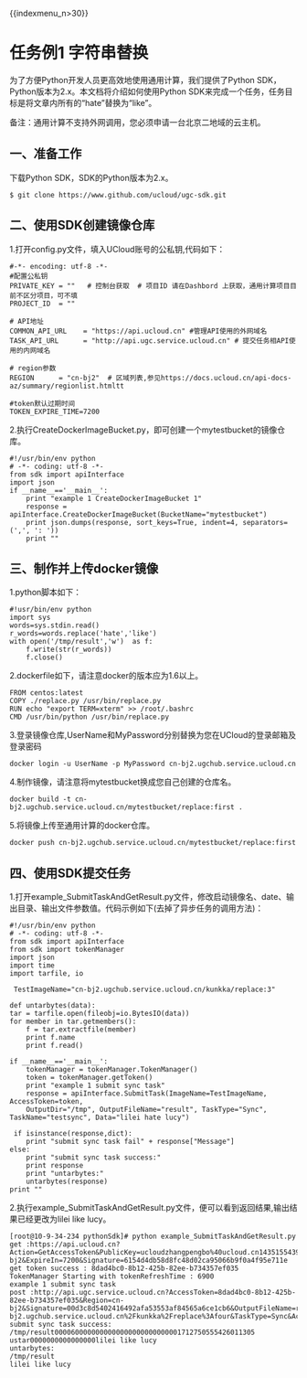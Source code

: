 {{indexmenu_n>30}}

# 任务例1 字符串替换

为了方便Python开发人员更高效地使用通用计算，我们提供了Python SDK，Python版本为2.x。本文档将介绍如何使用Python
SDK来完成一个任务，任务目标是将文章内所有的“hate”替换为“like”。

备注：通用计算不支持外网调用，您必须申请一台北京二地域的云主机。

## 一、准备工作

下载Python SDK，SDK的Python版本为2.x。

    $ git clone https://www.github.com/ucloud/ugc-sdk.git

## 二、使用SDK创建镜像仓库

1.打开config.py文件，填入UCloud账号的公私钥,代码如下：

    #-*- encoding: utf-8 -*-
    #配置公私钥
    PRIVATE_KEY = ""   # 控制台获取  # 项目ID 请在Dashbord 上获取，通用计算项目目前不区分项目，可不填
    PROJECT_ID  = ""
    
    # API地址
    COMMON_API_URL    = "https://api.ucloud.cn" #管理API使用的外网域名
    TASK_API_URL      = "http://api.ugc.service.ucloud.cn" # 提交任务相API使用的内网域名
    
    # region参数
    REGION      = "cn-bj2"  # 区域列表,参见https://docs.ucloud.cn/api-docs-az/summary/regionlist.htmltt
    
    #token默认过期时间
    TOKEN_EXPIRE_TIME=7200

2.执行CreateDockerImageBucket.py，即可创建一个mytestbucket的镜像仓库。

    #!/usr/bin/env python
    # -*- coding: utf-8 -*-
    from sdk import apiInterface
    import json
    if __name__=='__main__':
        print "example 1 CreateDockerImageBucket 1"
        response = apiInterface.CreateDockerImageBucket(BucketName="mytestbucket")
        print json.dumps(response, sort_keys=True, indent=4, separators=(',', ': '))
        print ""

## 三、制作并上传docker镜像

1.python脚本如下：

    #!usr/bin/env python
    import sys
    words=sys.stdin.read()
    r_words=words.replace('hate','like')
    with open('/tmp/result','w')  as f:
        f.write(str(r_words))
        f.close()

2.dockerfile如下，请注意docker的版本应为1.6以上。

    FROM centos:latest
    COPY ./replace.py /usr/bin/replace.py
    RUN echo "export TERM=xterm" >> /root/.bashrc
    CMD /usr/bin/python /usr/bin/replace.py

3.登录镜像仓库,UserName和MyPassword分别替换为您在UCloud的登录邮箱及登录密码

    docker login -u UserName -p MyPassword cn-bj2.ugchub.service.ucloud.cn

4.制作镜像，请注意将mytestbucket换成您自己创建的仓库名。

    docker build -t cn-bj2.ugchub.service.ucloud.cn/mytestbucket/replace:first .

5.将镜像上传至通用计算的docker仓库。

    docker push cn-bj2.ugchub.service.ucloud.cn/mytestbucket/replace:first

## 四、使用SDK提交任务

1.打开example\_SubmitTaskAndGetResult.py文件，修改启动镜像名、date、输出目录、输出文件参数值。代码示例如下(去掉了异步任务的调用方法)：

    #!/usr/bin/env python
    # -*- coding: utf-8 -*-
    from sdk import apiInterface
    from sdk import tokenManager
    import json
    import time
    import tarfile, io
    
     TestImageName="cn-bj2.ugchub.service.ucloud.cn/kunkka/replace:3"
    
    def untarbytes(data):
    tar = tarfile.open(fileobj=io.BytesIO(data))
    for member in tar.getmembers():
        f = tar.extractfile(member)
        print f.name
        print f.read()
    
    if __name__=='__main__':
        tokenManager = tokenManager.TokenManager()
        token = tokenManager.getToken()
        print "example 1 submit sync task"
        response = apiInterface.SubmitTask(ImageName=TestImageName, AccessToken=token,
        OutputDir="/tmp", OutputFileName="result", TaskType="Sync", TaskName="testsync", Data="lilei hate lucy")
    
     if isinstance(response,dict):
        print "submit sync task fail" + response["Message"]
    else:
        print "submit sync task success:"
        print response
        print "untarbytes:"
        untarbytes(response)
    print ""

2.执行example\_SubmitTaskAndGetResult.py文件，便可以看到返回结果,输出结果已经更改为lilei like
lucy。

    [root@10-9-34-234 pythonSdk]# python example_SubmitTaskAndGetResult.py
    get :https://api.ucloud.cn?Action=GetAccessToken&PublicKey=ucloudzhangpengbo%40ucloud.cn1435155439000280342630&Region=cn-bj2&ExpireIn=7200&Signature=6154d4db58d8fc48d02ca95066b9f0a4f95e711e
    get token success : 8dad4bc0-8b12-425b-82ee-b734357ef035
    TokenManager Starting with tokenRefreshTime : 6900
    example 1 submit sync task
    post :http://api.ugc.service.ucloud.cn?AccessToken=8dad4bc0-8b12-425b-82ee-b734357ef035&Region=cn-bj2&Signature=00d3c8d5402416492afa53553af84565a6ce1cb6&OutputFileName=result&PublicKey=ucloudzhangpengbo%40ucloud.cn1435155439000280342630&ImageName=cn-bj2.ugchub.service.ucloud.cn%2Fkunkka%2Freplace%3Afour&TaskType=Sync&Action=SubmitTask&TaskName=testsync&OutputDir=%2Ftmp
    submit sync task success:
    /tmp/result0000600000000000000000000000001712750555426011305 ustar0000000000000000lilei like lucy
    untarbytes:
    /tmp/result
    lilei like lucy
